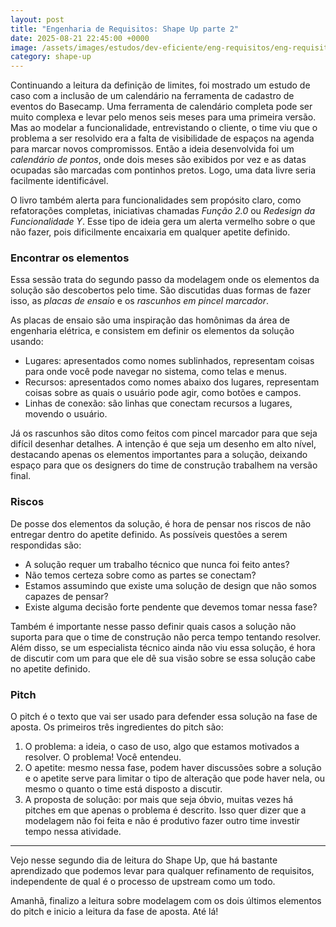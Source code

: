 ```yaml
---
layout: post
title: "Engenharia de Requisitos: Shape Up parte 2"
date: 2025-08-21 22:45:00 +0000
image: /assets/images/estudos/dev-eficiente/eng-requisitos/eng-requisitos-shape-up-parte2-cover.jpg
category: shape-up
---
```

Continuando a leitura da definição de limites, foi mostrado um estudo de caso com a inclusão de um calendário na ferramenta de cadastro de eventos do Basecamp. Uma ferramenta de calendário completa pode ser muito complexa e levar pelo menos seis meses para uma primeira versão. Mas ao modelar a funcionalidade, entrevistando o cliente, o time viu que o problema a ser resolvido era a falta de visibilidade de espaços na agenda para marcar novos compromissos. Então a ideia desenvolvida foi um *calendário de pontos*, onde dois meses são exibidos por vez e as datas ocupadas são marcadas com pontinhos pretos. Logo, uma data livre seria facilmente identificável.

O livro também alerta para funcionalidades sem propósito claro, como refatorações completas, iniciativas chamadas *Função 2.0* ou *Redesign da Funcionalidade Y*. Esse tipo de ideia gera um alerta vermelho sobre o que não fazer, pois dificilmente encaixaria em qualquer apetite definido. 

### Encontrar os elementos

Essa sessão trata do segundo passo da modelagem onde os elementos da solução são descobertos pelo time. São discutidas duas formas de fazer isso, as *placas de ensaio* e os *rascunhos em pincel marcador*.

As placas de ensaio são uma inspiração das homônimas da área de engenharia elétrica, e consistem em definir os elementos da solução usando:
- Lugares: apresentados como nomes sublinhados, representam coisas para onde você pode navegar no sistema, como telas e menus.
- Recursos: apresentados como nomes abaixo dos lugares, representam coisas sobre as quais o usuário pode agir, como botões e campos.
- Linhas de conexão: são linhas que conectam recursos a lugares, movendo o usuário.

Já os rascunhos são ditos como feitos com pincel marcador para que seja difícil desenhar detalhes. A intenção é que seja um desenho em alto nível, destacando apenas os elementos importantes para a solução, deixando espaço para que os designers do time de construção trabalhem na versão final.

### Riscos

De posse dos elementos da solução, é hora de pensar nos riscos de não entregar dentro do apetite definido. As possíveis questões a serem respondidas são:
- A solução requer um trabalho técnico que nunca foi feito antes?
- Não temos certeza sobre como as partes se conectam?
- Estamos assumindo que existe uma solução de design que não somos capazes de pensar?
- Existe alguma decisão forte pendente que devemos tomar nessa fase?

Também é importante nesse passo definir quais casos a solução não suporta para que o time de construção não perca tempo tentando resolver. Além disso, se um especialista técnico ainda não viu essa solução, é hora de discutir com um para que ele dê sua visão sobre se essa solução cabe no apetite definido.

### Pitch

O pitch é o texto que vai ser usado para defender essa solução na fase de aposta. Os primeiros três ingredientes do pitch são:
1. O problema: a ideia, o caso de uso, algo que estamos motivados a resolver. O problema! Você entendeu.
1. O apetite: mesmo nessa fase, podem haver discussões sobre a solução e o apetite serve para limitar o tipo de alteração que pode haver nela, ou mesmo o quanto o time está disposto a discutir. 
1. A proposta de solução: por mais que seja óbvio, muitas vezes há pitches em que apenas o problema é descrito. Isso quer dizer que a modelagem não foi feita e não é produtivo fazer outro time investir tempo nessa atividade.

---

Vejo nesse segundo dia de leitura do Shape Up, que há bastante aprendizado que podemos levar
para qualquer refinamento de requisitos, independente de qual é o processo de upstream como um todo.

Amanhã, finalizo a leitura sobre modelagem com os dois últimos elementos do pitch e inicio a leitura da fase de aposta. Até lá!
